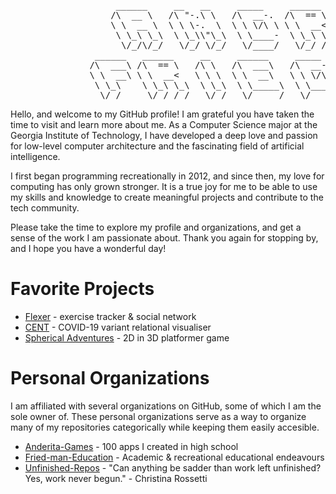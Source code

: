 <pre>
                    ______     __   __     _____     ______     ______     __     __                   
                   /\  __ \   /\ "-.\ \   /\  __-.  /\  == \   /\  ___\   /\ \  _ \ \                  
                   \ \  __ \  \ \ \-.  \  \ \ \/\ \ \ \  __<   \ \  __\   \ \ \/ ".\ \                 
                    \ \_\ \_\  \ \_\\"\_\  \ \____-  \ \_\ \_\  \ \_____\  \ \__/".~\_\                
                     \/_/\/_/   \/_/ \/_/   \/____/   \/_/ /_/   \/_____/   \/_/   \/_/                
                ______   ______     __     ______     _____     __    __     ______     __   __    
               /\  ___\ /\  == \   /\ \   /\  ___\   /\  __-.  /\ "-./  \   /\  __ \   /\ "-.\ \   
               \ \  __\ \ \  __<   \ \ \  \ \  __\   \ \ \/\ \ \ \ \-./\ \  \ \  __ \  \ \ \-.  \  
                \ \_\    \ \_\ \_\  \ \_\  \ \_____\  \ \____-  \ \_\ \ \_\  \ \_\ \_\  \ \_\\"\_\ 
                 \/_/     \/_/ /_/   \/_/   \/_____/   \/____/   \/_/  \/_/   \/_/\/_/   \/_/ \/_/ 
</pre>
Hello, and welcome to my GitHub profile! I am grateful you have taken the time to visit and learn more about me. As a Computer Science major at the Georgia Institute of Technology, I have developed a deep love and passion for low-level computer architecture and the fascinating field of artificial intelligence.

I first began programming recreationally in 2012, and since then, my love for computing has only grown stronger. It is a true joy for me to be able to use my skills and knowledge to create meaningful projects and contribute to the tech community.

Please take the time to explore my profile and organizations, and get a sense of the work I am passionate about. Thank you again for stopping by, and I hope you have a wonderful day!
# Favorite Projects
- [Flexer](https://www.friedman.works/project/flexer/) - exercise tracker & social network
- [CENT](https://github.com/Fried-man/CENT) - COVID-19 variant relational visualiser
- [Spherical Adventures](https://github.com/Anderita-Games/Spherical_Adventures) - 2D in 3D platformer game
# Personal Organizations
I am affiliated with several organizations on GitHub, some of which I am the sole owner of. These personal organizations serve as a way to organize many of my repositories categorically while keeping them easily accesible. 
- [Anderita-Games](https://github.com/Anderita-Games) - 100 apps I created in high school
- [Fried-man-Education](https://github.com/Fried-man-Education) - Academic & recreational educational endeavours
- [Unfinished-Repos](https://github.com/Unfinished-Repos) - "Can anything be sadder than work left unfinished? Yes, work never begun." - Christina Rossetti
